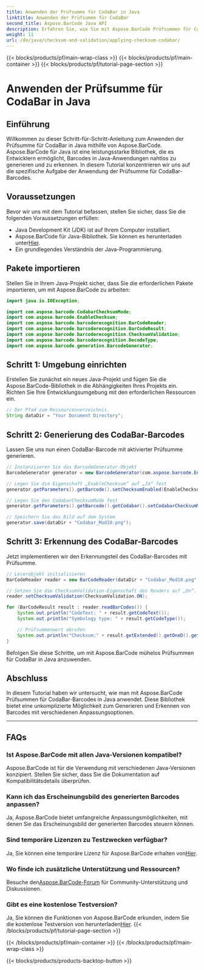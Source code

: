 ```yaml
---
title: Anwenden der Prüfsumme für CodaBar in Java
linktitle: Anwenden der Prüfsumme für CodaBar
second_title: Aspose.BarCode Java API
description: Erfahren Sie, wie Sie mit Aspose.BarCode Prüfsummen für CodaBar in Java anwenden. Mit dieser Schritt-für-Schritt-Anleitung können Sie mühelos Barcodes generieren und erkennen.
weight: 11
url: /de/java/checksum-and-validation/applying-checksum-codabar/
---
```


{{< blocks/products/pf/main-wrap-class >}}
{{< blocks/products/pf/main-container >}}
{{< blocks/products/pf/tutorial-page-section >}}

# Anwenden der Prüfsumme für CodaBar in Java


## Einführung

Willkommen zu dieser Schritt-für-Schritt-Anleitung zum Anwenden der Prüfsumme für CodaBar in Java mithilfe von Aspose.BarCode. Aspose.BarCode für Java ist eine leistungsstarke Bibliothek, die es Entwicklern ermöglicht, Barcodes in Java-Anwendungen nahtlos zu generieren und zu erkennen. In diesem Tutorial konzentrieren wir uns auf die spezifische Aufgabe der Anwendung der Prüfsumme für CodaBar-Barcodes.

## Voraussetzungen

Bevor wir uns mit dem Tutorial befassen, stellen Sie sicher, dass Sie die folgenden Voraussetzungen erfüllen:

- Java Development Kit (JDK) ist auf Ihrem Computer installiert.
-  Aspose.BarCode für Java-Bibliothek. Sie können es herunterladen unter[Hier](https://releases.aspose.com/barcode/java/).
- Ein grundlegendes Verständnis der Java-Programmierung.

## Pakete importieren

Stellen Sie in Ihrem Java-Projekt sicher, dass Sie die erforderlichen Pakete importieren, um mit Aspose.BarCode zu arbeiten:

```java
import java.io.IOException;

import com.aspose.barcode.CodabarChecksumMode;
import com.aspose.barcode.EnableChecksum;
import com.aspose.barcode.barcoderecognition.BarCodeReader;
import com.aspose.barcode.barcoderecognition.BarCodeResult;
import com.aspose.barcode.barcoderecognition.ChecksumValidation;
import com.aspose.barcode.barcoderecognition.DecodeType;
import com.aspose.barcode.generation.BarcodeGenerator;
```

## Schritt 1: Umgebung einrichten

Erstellen Sie zunächst ein neues Java-Projekt und fügen Sie die Aspose.BarCode-Bibliothek in die Abhängigkeiten Ihres Projekts ein. Richten Sie Ihre Entwicklungsumgebung mit den erforderlichen Ressourcen ein.

```java
// Der Pfad zum Ressourcenverzeichnis.
String dataDir = "Your Document Directory";
```

## Schritt 2: Generierung des CodaBar-Barcodes

Lassen Sie uns nun einen CodaBar-Barcode mit aktivierter Prüfsumme generieren.

```java
// Instanziieren Sie das BarcodeGenerator-Objekt
BarcodeGenerator generator = new BarcodeGenerator(com.aspose.barcode.EncodeTypes.CODABAR, "1234567890");

// Legen Sie die Eigenschaft „EnableChecksum“ auf „Ja“ fest
generator.getParameters().getBarcode().setChecksumEnabled(EnableChecksum.YES);

// Legen Sie den CodabarChecksumMode fest
generator.getParameters().getBarcode().getCodabar().setCodabarChecksumMode(CodabarChecksumMode.MOD_10);

// Speichern Sie das Bild auf dem System
generator.save(dataDir + "Codabar_Mod10.png");
```

## Schritt 3: Erkennung des CodaBar-Barcodes

Jetzt implementieren wir den Erkennungsteil des CodaBar-Barcodes mit Prüfsumme.

```java
// Leserobjekt initialisieren
BarCodeReader reader = new BarCodeReader(dataDir + "Codabar_Mod10.png", DecodeType.CODABAR);

// Setzen Sie die ChecksumValidation-Eigenschaft des Readers auf „On“.
reader.setChecksumValidation(ChecksumValidation.ON);

for (BarCodeResult result : reader.readBarCodes()) {
    System.out.println("CodeText: " + result.getCodeText());
    System.out.println("Symbology type: " + result.getCodeType());

    // Prüfsummenwert abrufen
    System.out.println("Checksum:" + result.getExtended().getOneD().getCheckSum());
}
```

Befolgen Sie diese Schritte, um mit Aspose.BarCode mühelos Prüfsummen für CodaBar in Java anzuwenden.

## Abschluss

In diesem Tutorial haben wir untersucht, wie man mit Aspose.BarCode Prüfsummen für CodaBar-Barcodes in Java anwendet. Diese Bibliothek bietet eine unkomplizierte Möglichkeit zum Generieren und Erkennen von Barcodes mit verschiedenen Anpassungsoptionen.

---

## FAQs

### Ist Aspose.BarCode mit allen Java-Versionen kompatibel?
Aspose.BarCode ist für die Verwendung mit verschiedenen Java-Versionen konzipiert. Stellen Sie sicher, dass Sie die Dokumentation auf Kompatibilitätsdetails überprüfen.

### Kann ich das Erscheinungsbild des generierten Barcodes anpassen?
Ja, Aspose.BarCode bietet umfangreiche Anpassungsmöglichkeiten, mit denen Sie das Erscheinungsbild der generierten Barcodes steuern können.

### Sind temporäre Lizenzen zu Testzwecken verfügbar?
 Ja, Sie können eine temporäre Lizenz für Aspose.BarCode erhalten von[Hier](https://purchase.aspose.com/temporary-license/).

### Wo finde ich zusätzliche Unterstützung und Ressourcen?
 Besuche den[Aspose.BarCode-Forum](https://forum.aspose.com/c/barcode/13) für Community-Unterstützung und Diskussionen.

### Gibt es eine kostenlose Testversion?
 Ja, Sie können die Funktionen von Aspose.BarCode erkunden, indem Sie die kostenlose Testversion von herunterladen[Hier](https://releases.aspose.com/).
{{< /blocks/products/pf/tutorial-page-section >}}

{{< /blocks/products/pf/main-container >}}
{{< /blocks/products/pf/main-wrap-class >}}

{{< blocks/products/products-backtop-button >}}
